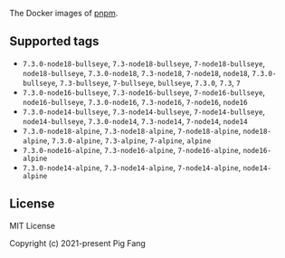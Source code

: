 The Docker images of [pnpm](https://pnpm.io).

## Supported tags

- `7.3.0-node18-bullseye`, `7.3-node18-bullseye`, `7-node18-bullseye`, `node18-bullseye`, `7.3.0-node18`, `7.3-node18`, `7-node18`, `node18`, `7.3.0-bullseye`, `7.3-bullseye`, `7-bullseye`, `bullseye`, `7.3.0`, `7.3`, `7`
- `7.3.0-node16-bullseye`, `7.3-node16-bullseye`, `7-node16-bullseye`, `node16-bullseye`, `7.3.0-node16`, `7.3-node16`, `7-node16`, `node16`
- `7.3.0-node14-bullseye`, `7.3-node14-bullseye`, `7-node14-bullseye`, `node14-bullseye`, `7.3.0-node14`, `7.3-node14`, `7-node14`, `node14`
- `7.3.0-node18-alpine`, `7.3-node18-alpine`, `7-node18-alpine`, `node18-alpine`, `7.3.0-alpine`, `7.3-alpine`, `7-alpine`, `alpine`
- `7.3.0-node16-alpine`, `7.3-node16-alpine`, `7-node16-alpine`, `node16-alpine`
- `7.3.0-node14-alpine`, `7.3-node14-alpine`, `7-node14-alpine`, `node14-alpine`

## License

MIT License

Copyright (c) 2021-present Pig Fang
